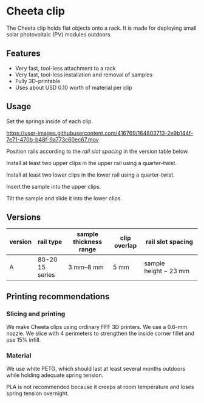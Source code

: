 # Cheeta clip
The Cheeta clip holds flat objects onto a rack. It is made for deploying small solar photovoltaic (PV) modules outdoors.

## Features
- Very fast, tool-less attachment to a rack
- Very fast, tool-less installation and removal of samples
- Fully 3D-printable
- Uses about USD 0.10 worth of material per clip

## Usage
Set the springs inside of each clip.

https://user-images.githubusercontent.com/416769/164803713-2e9b144f-7e71-470b-b48f-9a773c60ec67.mov


Position rails according to the *rail slot spacing* in the version table below.

Install at least two upper clips in the upper rail using a quarter-twist.

Install at least two lower clips in the lower rail using a quarter-twist.

Insert the sample into the upper clips.

Tilt the sample and slide it into the lower clips.

## Versions
version | rail type | sample thickness range | clip overlap | rail slot spacing
--- | --- | --- | --- | ---
A | 80-20 15 series | 3 mm–8 mm | 5 mm | sample height − 23 mm

## Printing recommendations
### Slicing and printing
We make Cheeta clips using ordinary FFF 3D printers. We use a 0.6-mm nozzle. We slice with 4 perimeters to strengthen the inside corner fillet and use 15% infill.

### Material
We use white PETG, which should last at least several months outdoors while holding adequate spring tension.

PLA is not recommended because it creeps at room temperature and loses spring tension overnight.
